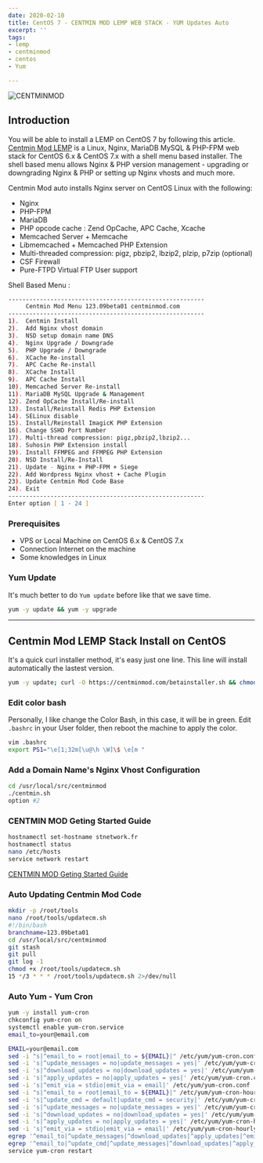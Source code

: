 ```yaml
---
date: 2020-02-10
title: CentOS 7 - CENTMIN MOD LEMP WEB STACK - YUM Updates Auto
excerpt: ''
tags:
- lemp
- centminmod
- centos
- Yum

---
```

![CENTMINMOD](/images/centminmod.png "centminmod")

## Introduction

You will be able to install a LEMP on CentOS 7 by following this article.
[Centmin Mod LEMP](http://centminmod.com/) is a Linux, Nginx, MariaDB MySQL & PHP-FPM web stack for CentOS 6.x & CentOS 7.x with a shell menu based installer. The shell based menu allows Nginx & PHP version management - upgrading or downgrading Nginx & PHP or setting up Nginx vhosts and much more.

Centmin Mod auto installs Nginx server on CentOS Linux with the following:

* Nginx
* PHP-FPM
* MariaDB
* PHP opcode cache : Zend OpCache, APC Cache, Xcache
* Memcached Server + Memcache
* Libmemcached + Memcached PHP Extension
* Multi-threaded compression: pigz, pbzip2, lbzip2, plzip, p7zip (optional)
* CSF Firewall
* Pure-FTPD Virtual FTP User support

Shell Based Menu :

```zsh
--------------------------------------------------------
     Centmin Mod Menu 123.09beta01 centminmod.com
--------------------------------------------------------
1).  Centmin Install
2).  Add Nginx vhost domain
3).  NSD setup domain name DNS
4).  Nginx Upgrade / Downgrade
5).  PHP Upgrade / Downgrade
6).  XCache Re-install
7).  APC Cache Re-install
8).  XCache Install
9).  APC Cache Install
10). Memcached Server Re-install
11). MariaDB MySQL Upgrade & Management
12). Zend OpCache Install/Re-install
13). Install/Reinstall Redis PHP Extension
14). SELinux disable
15). Install/Reinstall ImagicK PHP Extension
16). Change SSHD Port Number
17). Multi-thread compression: pigz,pbzip2,lbzip2...
18). Suhosin PHP Extension install
19). Install FFMPEG and FFMPEG PHP Extension
20). NSD Install/Re-Install
21). Update - Nginx + PHP-FPM + Siege
22). Add Wordpress Nginx vhost + Cache Plugin
23). Update Centmin Mod Code Base
24). Exit
--------------------------------------------------------
Enter option [ 1 - 24 ]
```

### Prerequisites

* VPS or Local Machine on CentOS 6.x & CentOS 7.x
* Connection Internet on the machine
* Some knowledges in Linux

### Yum Update

It's much better to do `Yum update` before like that we save time.

```zsh
yum -y update && yum -y upgrade
```

***

## Centmin Mod LEMP Stack Install on CentOS

It's a quick curl installer method, it's easy just one line. This line will install automatically the lastest version.

```zsh
yum -y update; curl -O https://centminmod.com/betainstaller.sh && chmod 0700 betainstaller.sh && bash betainstaller.sh
```

### Edit color bash

Personally, I like change the Color Bash, in this case, it will be in green. Edit `.bashrc` in your User folder, then reboot the machine to apply the color.

```zsh
vim .bashrc
export PS1="\e[1;32m[\u@\h \W]\$ \e[m "
```

### Add a Domain Name's Nginx Vhost Configuration

```zsh
cd /usr/local/src/centminmod
./centmin.sh
option #2
```

### CENTMIN MOD Geting Started Guide

```zsh
hostnamectl set-hostname stnetwork.fr
hostnamectl status
nano /etc/hosts
service network restart
```

[CENTMIN MOD Geting Started Guide](https://centminmod.com/getstarted.html)

### Auto Updating Centmin Mod Code

```zsh
mkdir -p /root/tools
nano /root/tools/updatecm.sh
#!/bin/bash
branchname=123.09beta01
cd /usr/local/src/centminmod
git stash
git pull
git log -1 
chmod +x /root/tools/updatecm.sh
15 */3 * * * /root/tools/updatecm.sh 2>/dev/null
```

### Auto Yum - Yum Cron

```zsh
yum -y install yum-cron
chkconfig yum-cron on
systemctl enable yum-cron.service
email_to=your@email.com
```

```zsh
EMAIL=your@email.com
sed -i "s|^email_to = root|email_to = ${EMAIL}|" /etc/yum/yum-cron.conf
sed -i 's|^update_messages = no|update_messages = yes|' /etc/yum/yum-cron.conf
sed -i 's|^download_updates = no|download_updates = yes|' /etc/yum/yum-cron.conf
sed -i 's|^apply_updates = no|apply_updates = yes|' /etc/yum/yum-cron.conf
sed -i 's|^emit_via = stdio|emit_via = email|' /etc/yum/yum-cron.conf
sed -i "s|^email_to = root|email_to = ${EMAIL}|" /etc/yum/yum-cron-hourly.conf
sed -i 's|^update_cmd = default|update_cmd = security|' /etc/yum/yum-cron-hourly.conf
sed -i 's|^update_messages = no|update_messages = yes|' /etc/yum/yum-cron-hourly.conf
sed -i 's|^download_updates = no|download_updates = yes|' /etc/yum/yum-cron-hourly.conf
sed -i 's|^apply_updates = no|apply_updates = yes|' /etc/yum/yum-cron-hourly.conf
sed -i 's|^emit_via = stdio|emit_via = email|' /etc/yum/yum-cron-hourly.conf   
egrep '^email_to|^update_messages|^download_updates|^apply_updates|^emit_via' /etc/yum/yum-cron.conf
egrep '^email_to|^update_cmd|^update_messages|^download_updates|^apply_updates|^emit_via' /etc/yum/yum-cron-hourly.conf
service yum-cron restart
```